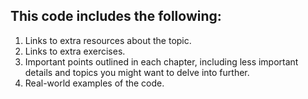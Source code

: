 ## This code includes the following:

1. Links to extra resources about the topic.
2. Links to extra exercises.
3. Important points outlined in each chapter, including less important details and topics you might want to delve into further.
4. Real-world examples of the code.

